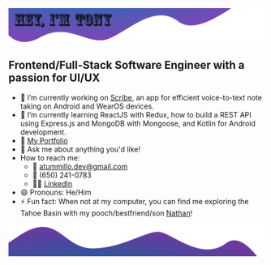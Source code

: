 ![top banner](./img/github-top-banner.png)
## Frontend/Full-Stack Software Engineer with a passion for UI/UX
- 🔭 I’m currently working on <a href="https://www.notion.so/58836187900249a88f0886217043e0b9">Scribe</a>, an app for efficient voice-to-text note taking on Android and WearOS devices.
- 🌱 I’m currently learning ReactJS with Redux, how to build a REST API using Express.js and MongoDB with Mongoose, and Kotlin for Android development.
- 📁 <a href="https://anthonytummillo.com">My Portfolio</a>
- 💬 Ask me about anything you'd like!
- How to reach me:
  - 📩 atummillo.dev@gmail.com
  - 📲 (650) 241-0783
  - 👨‍💼️ <a href="https://linkedin.com/in/anthonytummillo">LinkedIn</a>
- 😄 Pronouns: He/Him
- ⚡ Fun fact: When not at my computer, you can find me exploring the Tahoe Basin with my pooch/bestfriend/son <a href="https://photos.app.goo.gl/dv97zpUxEcMMHaZWA">Nathan</a>!

![bottom banner](./img/github-bottom-banner.png)